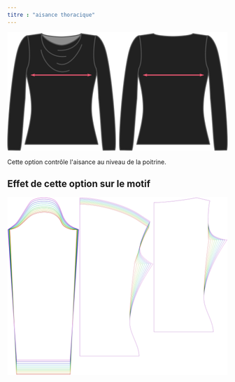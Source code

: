 ```yaml
---
titre : "aisance thoracique"
---
```


![L'option d'assouplissement de la poitrine sur Diana](./chestease.svg)

Cette option contrôle l'aisance au niveau de la poitrine.

## Effet de cette option sur le motif

![Cette image montre l'effet de cette option en superposant plusieurs variantes qui ont une valeur différente pour cette option](diana_chestease_sample.svg "Effet de cette option sur le modèle")

